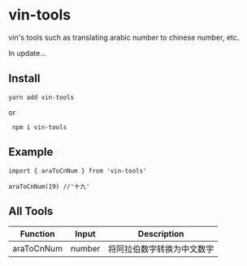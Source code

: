 # vin-tools

vin's tools such as translating arabic number to chinese number, etc. 

In update...

## Install

```
yarn add vin-tools 
```
or
```
 npm i vin-tools
```

## Example

```
import { araToCnNum } from 'vin-tools'

araToCnNum(19) //'十九'
```

## All Tools

| Function | Input | Description
|:-:|:-:|:-:|
| araToCnNum | number | 将阿拉伯数字转换为中文数字 |

